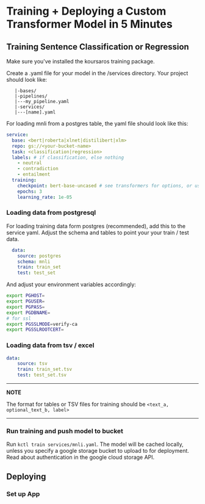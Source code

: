 # Training + Deploying a Custom Transformer Model in 5 Minutes

## Training Sentence Classification or Regression

Make sure you've installed the koursaros training package.

Create a <name>.yaml file for your model in the /services directory. Your project should look like:

```
   |-bases/
   |-pipelines/
   |---my_pipeline.yaml
   |-services/
   |---[name].yaml
```

For loading mnli from a postgres table, the yaml file should look like this:
```yaml
service:
  base: <bert|roberta|xlnet|distilibert|xlm>
  repo: gs://<your-bucket-name>
  task: <classification|regression>
  labels: # if classification, else nothing
    - neutral
    - contradiction
    - entailment
  training:
    checkpoint: bert-base-uncased # see transformers for options, or use custom filename
    epochs: 3
    learning_rate: 1e-05
```

### Loading data from postgresql

For loading training data form postgres (recommended), add this to the service yaml. Adjust the schema and tables to point your your train / test data.
```yaml
  data:
    source: postgres
    schema: mnli
    train: train_set
    test: test_set
```

And adjust your environment variables accordingly:
```bash
export PGHOST=
export PGUSER=
export PGPASS=
export PGDBNAME=
# for ssl
export PGSSLMODE=verify-ca
export PGSSLROOTCERT=
```

### Loading data from tsv / excel

```yaml
data:
    source: tsv
    train: train_set.tsv
    test: test_set.tsv
```

---

**NOTE**

The format for tables or TSV files for training should be `<text_a, optional_text_b, label>`

---

### Run training and push model to bucket

Run `kctl train services/mnli.yaml`. The model will be cached locally, unless you specify a google storage bucket to upload to for deployment. Read about authentication in the google cloud storage API.

## Deploying



### Set up App

## 